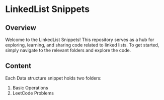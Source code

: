 # LinkedList Snippets

## Overview

Welcome to the LinkedList Snippets! This repository serves as a hub for exploring, learning, and sharing code related to linked lists. To get started, simply navigate to the relevant folders and explore the code.

## Content

Each Data structure snippet holds two folders:
1. Basic Operations
2. LeetCode Problems
